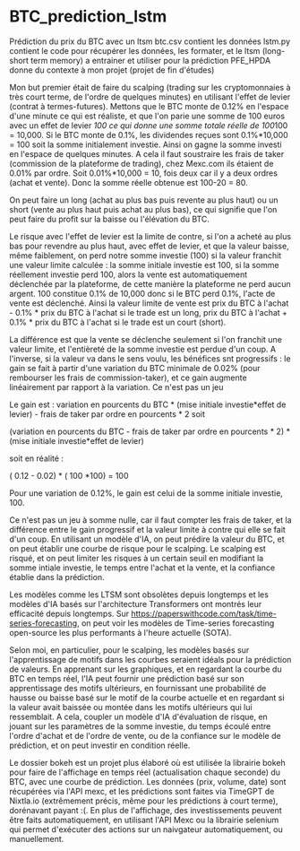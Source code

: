 # BTC_prediction_lstm

Prédiction du prix du BTC avec un ltsm
btc.csv contient les données 
lstm.py contient le code pour récupérer les données, les formater, et le ltsm (long-short term memory) a entrainer et utiliser pour la prédiction
PFE_HPDA donne du contexte à mon projet (projet de fin d'études)

Mon but premier était de faire du scalping (trading sur les cryptomonnaies à très court terme, de l'ordre de quelques minutes) en utilisant l'effet de levier (contrat à termes-futures).
Mettons que le BTC monte de 0.12% en l'espace d'une minute ce qui est réaliste, et que l'on parie une somme de 100 euros avec un effet de levier *100 ce qui donne une somme totale réelle de 100*100 = 10,000. Si le BTC monte de 0.1%, les dividendes reçues sont 0.1%*10,000 = 100 soit la somme initialement investie. Ainsi on gagne la somme investi en l'espace de quelques minutes. A cela il faut soustraire les frais de taker (commission de la plateforme de trading), chez Mexc.com ils étaient de 0.01% par ordre. Soit 0.01%*10,000 = 10, fois deux car il y a deux ordres (achat et vente). Donc la somme réelle obtenue est 100-20 = 80.

On peut faire un long (achat au plus bas puis revente au plus haut) ou un short (vente au plus haut puis achat au plus bas), ce qui signifie que l'on peut faire du profit sur la baisse ou l'élévation du BTC.

Le risque avec l'effet de levier est la limite de contre, si l'on a acheté au plus bas pour revendre au plus haut, avec effet de levier, et que la valeur baisse, même faiblement, on perd notre somme investie (100) si la valeur franchit une valeur limite calculée : la somme initiale investie est 100, si la somme réellement investie perd 100, alors la vente est automatiquement déclenchée par la plateforme, de cette manière la plateforme ne perd aucun argent. 100 constitue 0.1% de 10,000 donc si le BTC perd 0.1%, l'acte de vente est déclenché. Ainsi la valeur limite de vente est prix du BTC  à l'achat - 0.1% * prix du BTC  à l'achat si le trade est un long, prix du BTC  à l'achat + 0.1% * prix du BTC  à l'achat si le trade est un court (short).

La différence est que la vente se déclenche seulement si l'on franchit une valeur limite, et l'entièreté de la somme investie est perdue d'un coup. A l'inverse, si la valeur va dans le sens voulu, les bénéfices snt progressifs : le gain se fait à partir d'une variation du BTC minimale de 0.02% (pour rembourser les frais de commission-taker), et ce gain augmente linéairement par rapport à la variation. 
Ce n'est pas un jeu 

Le gain est  : variation en pourcents du BTC * (mise initiale investie*effet de levier) - frais de taker par ordre en pourcents * 2 soit 

 (variation en pourcents du BTC  - frais de taker par ordre en pourcents * 2)  * (mise initiale investie*effet de levier)

 soit en réalité : 

 ( 0.12 - 0.02) * ( 100 *100) = 100 

 Pour une variation de 0.12%, le gain est celui de la somme initiale investie, 100.

 Ce n'est pas un jeu à somme nulle, car il faut compter les frais de taker, et la différence entre le gain progressif et la valeur limite à contre qui elle se fait d'un coup.
 En utilisant un modèle d'IA, on peut prédire la valeur du BTC, et on peut établir une courbe de risque pour le scalping. Le scalping est risqué, et on peut limiter les risques à un certain seuil 
 en modifiant la somme intiale investie, le temps entre l'achat et la vente, et la confiance établie dans la prédiction.
 
 Les modèles comme les LTSM sont obsolètes depuis longtemps et les modèles d'IA basés sur l'architecture Transformers ont montrés leur efficacité depuis longtemps. Sur https://paperswithcode.com/task/time-series-forecasting, on peut voir les modèles de Time-series forecasting open-source les plus performants à l'heure actuelle (SOTA). 
 
Selon moi, en particulier, pour le scalping, les modèles basés sur l'apprentissage de motifs dans les courbes seraient idéals pour la prédiction de valeurs. En apprenant sur les graphiques, et en regardant la courbe du BTC en temps réel, l'IA peut fournir une prédiction basé sur son apprentissage des motifs ultérieurs, en fournissant une probabilité de hausse ou baisse basé sur le motif de la courbe actuelle et en regardant si la valeur avait baissée ou montée dans les motifs ultérieurs qui lui ressemblait. 
A cela, coupler un modèle d'IA d'évaluation de risque, en jouant sur les paramètres de la somme investie, du temps écoulé entre l'ordre d'achat et de l'ordre de vente, ou de la confiance sur le modèle de prédiction, et on peut investir en condition réelle.



Le dossier bokeh est un projet plus élaboré où est utilisée la librairie bokeh pour faire de l'affichage en temps réel (actualisation chaque seconde) du BTC, avec une courbe de prédiction. Les données (prix, volume, date) sont récupérées via l'API mexc,  et les prédictions sont faites via  TimeGPT de Nixtla.io (extrêmement précis, même pour les prédictions à court terme), dorénavant payant :(. En plus de l'affichage, des investissements peuvent être faits automatiquement, en utilisant l'API Mexc ou la librairie selenium qui permet d'exécuter des actions sur un naivgateur automatiquement, ou manuellement.







